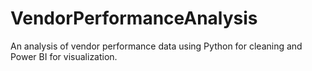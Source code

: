 # VendorPerformanceAnalysis
An analysis of vendor performance  data using Python for cleaning and Power BI for visualization.
